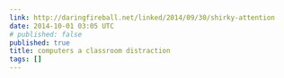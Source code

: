 ```yaml
---
link: http://daringfireball.net/linked/2014/09/30/shirky-attention
date: 2014-10-01 03:05 UTC
# published: false
published: true
title: computers a classroom distraction
tags: []
---
```



